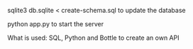 sqlite3 db.sqlite < create-schema.sql to update the database

python app.py to start the server

What is used: SQL, Python and Bottle to create an own API